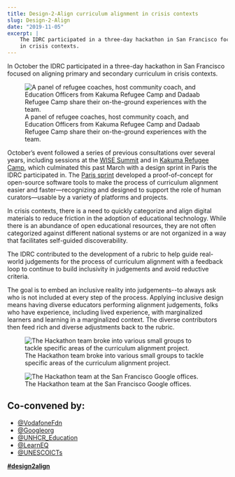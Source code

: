 ```yaml
---
title: Design-2-Align curriculum alignment in crisis contexts
slug: Design-2-Align
date: "2019-11-05"
excerpt: |
    The IDRC participated in a three-day hackathon in San Francisco focused on aligning primary and secondary curriculum
    in crisis contexts.
---
```


In <time datetime="2019-10">October</time> the IDRC participated in a <time datetime="P3D">three-day</time> hackathon in
San Francisco focused on aligning primary and secondary curriculum in crisis contexts.

<figure>
    <img
        src="/news/images/Design-2-Align_panel.png"
        alt="A panel of refugee coaches, host community coach, and Education Officers from Kakuma Refugee Camp and
            Dadaab Refugee Camp share their on-the-ground experiences with the team."
        >
    <figcaption>
        A panel of refugee coaches, host community coach, and Education Officers from Kakuma Refugee Camp and Dadaab
        Refugee Camp share their on-the-ground experiences with the team.
    </figcaption>
</figure>

<time datetime="2019-10">October’s</time> event followed a series of previous consultations over several years,
including sessions at the [WISE Summit](https://www.wise-qatar.org/) and in
[Kakuma Refugee Camp](https://www.unhcr.org/ke/kakuma-refugee-camp), which culminated this past
<time datetime="2019-03">March</time> with a design sprint in Paris the IDRC participated in. The
[Paris sprint](https://blog.learningequality.org/report-release-design-sprint-on-curriculum-alignment-in-crisis-contexts-57eb717b9e7e)
developed a proof-of-concept for open-source software tools to make the process of curriculum alignment easier and
faster—recognizing and designed to support the role of human curators—usable by a variety of platforms and projects.

In crisis contexts, there is a need to quickly categorize and align digital materials to reduce friction in the adoption
of educational technology. While there is an abundance of open educational resources, they are not often categorized
against different national systems or are not organized in a way that facilitates self-guided discoverability.

The IDRC contributed to the development of a rubric to help guide real-world judgements for the process of curriculum
alignment with a feedback loop to continue to build inclusivity in judgements and avoid reductive criteria.

The goal is to embed an inclusive reality into judgements--to always ask who is not included at every step of the
process. Applying inclusive design means having diverse educators performing alignment judgements, folks who have
experience, including lived experience, with marginalized learners and learning in a marginalized context. The diverse
contributors then feed rich and diverse adjustments back to the rubric.

<figure>
    <img
        src="/news/images/Design-2-Align_activity.png"
        alt="The Hackathon team broke into various small groups to tackle specific areas of the curriculum alignment
            project."
        >
    <figcaption>
        The Hackathon team broke into various small groups to tackle specific areas of the curriculum alignment project.
    </figcaption>
</figure>

<figure>
    <img
        src="/news/images/Design-2-Align_team.png"
        alt="The Hackathon team at the San Francisco Google offices."
        >
    <figcaption>
        The Hackathon team at the San Francisco Google offices.
    </figcaption>
</figure>

## Co-convened by:

* [@VodafoneFdn](https://twitter.com/vodafonefdn)
* [@Googleorg](https://twitter.com/Googleorg)
* [@UNHCR_Education](https://twitter.com/UNHCR_Education)
* [@LearnEQ](https://twitter.com/LearnEQ)
* [@UNESCOICTs](https://twitter.com/UNESCOICTs)

[**#design2align**](https://twitter.com/search?q=%23design2align&src=typed_query)
